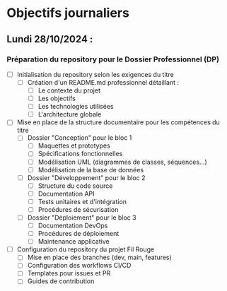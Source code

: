 # Objectifs journaliers

## Lundi 28/10/2024 :

### Préparation du repository pour le Dossier Professionnel (DP)

- [ ] Initialisation du repository selon les exigences du titre
  - [ ] Création d'un README.md professionnel détaillant :
    - [ ] Le contexte du projet
    - [ ] Les objectifs
    - [ ] Les technologies utilisées
    - [ ] L'architecture globale

- [ ] Mise en place de la structure documentaire pour les compétences du titre
  - [ ] Dossier "Conception" pour le bloc 1
    - [ ] Maquettes et prototypes
    - [ ] Spécifications fonctionnelles
    - [ ] Modélisation UML (diagrammes de classes, séquences...)
    - [ ] Modélisation de la base de données
  
  - [ ] Dossier "Développement" pour le bloc 2
    - [ ] Structure du code source
    - [ ] Documentation API
    - [ ] Tests unitaires et d'intégration
    - [ ] Procédures de sécurisation
  
  - [ ] Dossier "Déploiement" pour le bloc 3
    - [ ] Documentation DevOps
    - [ ] Procédures de déploiement
    - [ ] Maintenance applicative

- [ ] Configuration du repository du projet Fil Rouge
  - [ ] Mise en place des branches (dev, main, features)
  - [ ] Configuration des workflows CI/CD
  - [ ] Templates pour issues et PR
  - [ ] Guides de contribution